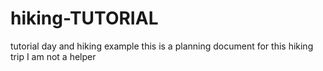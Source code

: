 # hiking-TUTORIAL
 tutorial day and hiking example
this is a planning document for this hiking trip
I am not a helper
